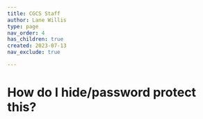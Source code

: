 ```yaml
---
title: CGCS Staff
author: Lane Willis
type: page
nav_order: 4
has_children: true
created: 2023-07-13
nav_exclude: true

---
```


# How do I hide/password protect this?
